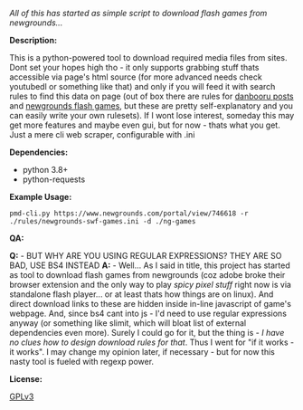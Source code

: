*All of this has started as simple script to download flash games from newgrounds...*

**Description:**

This is a python-powered tool to download required media files from sites. Dont set your hopes high tho - it only supports grabbing stuff thats accessible via page's html source (for more advanced needs check youtubedl or something like that) and only if you will feed it with search rules to find this data on page (out of box there are rules for [danbooru posts](./rules/danbooru-media.ini) and [newgrounds flash games](./rules/newgrounds-swf-games.ini), but these are pretty self-explanatory and you can easily write your own rulesets). If I wont lose interest, someday this may get more features and maybe even gui, but for now - thats what you get. Just a mere cli web scraper, configurable with .ini

**Dependencies:**

- python 3.8+
- python-requests

**Example Usage:**

`pmd-cli.py https://www.newgrounds.com/portal/view/746618 -r ./rules/newgrounds-swf-games.ini -d ./ng-games`

**QA:**

**Q:** - BUT WHY ARE YOU USING REGULAR EXPRESSIONS? THEY ARE SO BAD, USE BS4 INSTEAD
**A:** - Well... As I said in title, this project has started as tool to download flash games from newgrounds (coz adobe broke their browser extension and the only way to play *spicy pixel stuff* right now is via standalone flash player... or at least thats how things are on linux). And direct download links to these are hidden inside in-line javascript of game's webpage. And, since bs4 cant into js - I'd need to use regular expressions anyway (or something like slimit, which will bloat list of external dependencies even more). Surely I could go for it, but the thing is - *I have no clues how to design download rules for that*. Thus I went for "if it works - it works". I may change my opinion later, if necessary - but for now this nasty tool is fueled with regexp power.

**License:**

[GPLv3](LICENSE)
